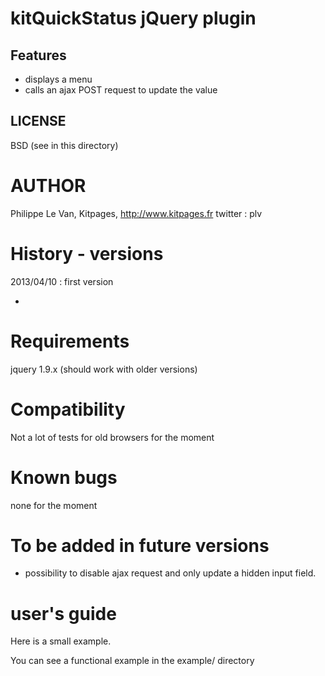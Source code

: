 kitQuickStatus jQuery plugin
============================

Features
----------

* displays a menu
* calls an ajax POST request to update the value

LICENSE
-------

BSD (see in this directory)

# AUTHOR

Philippe Le Van, Kitpages, http://www.kitpages.fr
twitter : plv

# History - versions

2013/04/10 : first version

*

# Requirements

jquery 1.9.x (should work with older versions)

# Compatibility

Not a lot of tests for old browsers for the moment

# Known bugs

none for the moment

# To be added in future versions

* possibility to disable ajax request and only update a hidden input field.

# user's guide

Here is a small example.

You can see a functional example in the example/ directory

